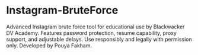 # Instagram-BruteForce
Advanced Instagram brute force tool for educational use by Blackwacker DV Academy. Features password protection, resume capability, proxy support, and adjustable delays. Use responsibly and legally with permission only. Developed by Pouya Fakham.
